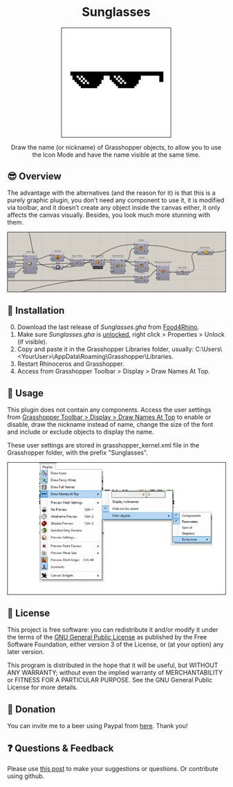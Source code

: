 ﻿
<h1 align="center"> Sunglasses </h1>
<p align="center"> <img align="center" border="1px" width="50%" src="Resources/sunglassesBIG.jpg" alt="Img"></p>
<p align="center"> Draw the name (or nickname) of Grasshopper objects, to allow you to use the Icon Mode and have the name visible at the same time.</p>

## 😎 Overview
The advantage with the alternatives (and the reason for it) is that this is a purely graphic plugin, you don’t need any component to use it, it is modified via toolbar, and it doesn’t create any object inside the canvas either, it only affects the canvas visually. Besides, you look much more stunning with them.
<p align="center"> <img align="center" border="1px" src="Resources/Canvas at 16;21;57.png" alt="Img"></p>


## 🔌 Installation
0) Download the last release of *Sunglasses.gha* from [Food4Rhino](https://www.food4rhino.com/app/sunglasses).
1) Make sure *Sunglasses.gha* is <ins>unlocked</ins>, right click > Properties > Unlock (if visible).
2) Copy and paste it in the Grasshopper Libraries folder, usually: C:\Users\\<YourUser\>\AppData\Roaming\Grasshopper\Libraries.
3) Restart Rhinoceros and Grasshopper.
4) Access from Grasshopper Toolbar > Display > Draw Names At Top.
 
 
## 📖 Usage
This plugin does not contain any components. Access the user settings from <ins>Grasshopper Toolbar > Display > Draw Names At Top</ins> to enable or disable, draw the nickname instead of name, change the size of the font and include or exclude objects to display the name.

These user settings are stored in grasshopper_kernel.xml file in the Grasshopper folder, with the prefix "Sunglasses".
   <p align="center"> <img align="center" border="1px" src="Resources/oie_q8qiIwwK9tN9.png" alt="Img"></p>


## 🌈 License

This project is free software: you can redistribute it and/or modify it under the terms of the [GNU General Public License](https://www.gnu.org/licenses/gpl-3.0.en.html) as published by the Free Software Foundation, either version 3 of the License, or (at your option) any later version.

This program is distributed in the hope that it will be useful, but WITHOUT ANY WARRANTY; without even the implied warranty of MERCHANTABILITY or FITNESS FOR A PARTICULAR PURPOSE. See the GNU General Public License for more details.


## 🍻 Donation

You can invite me to a beer using Paypal from [here](https://www.paypal.com/paypalme/danielabalde). Thank you!


## ❓ Questions & Feedback

Please use [this post](https://discourse.mcneel.com/t/sunglasses-gh-plugin-to-display-object-names/115550) to make your suggestions or questions.
Or contribute using github.
